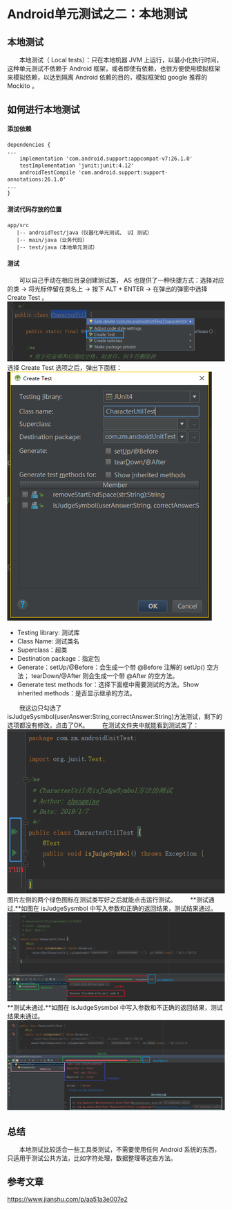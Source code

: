 # Android单元测试之二：本地测试

## 本地测试
　　本地测试（ Local tests）：只在本地机器 JVM 上运行，以最小化执行时间，这种单元测试不依赖于 Android 框架，或者即使有依赖，也很方便使用模拟框架来模拟依赖，以达到隔离 Android 依赖的目的，模拟框架如 google 推荐的 Mockito 。
## 如何进行本地测试

#### 添加依赖
```
dependencies {
...
    implementation 'com.android.support:appcompat-v7:26.1.0'
    testImplementation 'junit:junit:4.12'
    androidTestCompile 'com.android.support:support-annotations:26.1.0'
...
}
```

#### 测试代码存放的位置
```
app/src
   |-- androidTest/java（仪器化单元测试、 UI 测试）
   |-- main/java（业务代码）
   |-- test/java（本地单元测试）
```

#### 测试
　　可以自己手动在相应目录创建测试类， AS 也提供了一种快捷方式：选择对应的类 -> 将光标停留在类名上 -> 按下 ALT + ENTER -> 在弹出的弹窗中选择 Create Test 。
![](./create_test.png)
　　选择 Create Test 选项之后，弹出下面框：
![](./create_test_detail.png)
* Testing library: 测试库
* Class Name: 测试类名
* Superclass：超类
* Destination package：指定包
* Generate：setUp/@Before：会生成一个带 @Before 注解的 setUp() 空方法； tearDown/@After 则会生成一个带 @After 的空方法。
* Generate test methods for：选择下面框中需要测试的方法。Show inherited methods：是否显示继承的方法。

　　我这边只勾选了isJudgeSysmbol(userAnswer:String,correctAnswer:String)方法测试，剩下的选项都没有修改，点击了OK。
　　在测试文件夹中就能看到测试类了：
![](./test_java.png)
　　图片左侧的两个绿色图标在测试类写好之后就能点击运行测试。
　　**测试通过.**如图在 isJudgeSysmbol 中写入参数和正确的返回结果，测试结果通过。
![](./test_passed.png)
　　**测试未通过.**如图在 isJudgeSysmbol 中写入参数和不正确的返回结果，测试结果未通过。
![](./test_failed.png)

## 总结
　　本地测试比较适合一些工具类测试，不需要使用任何 Android 系统的东西，只适用于测试公共方法，比如字符处理，数据整理等这些方法。

## 参考文章
https://www.jianshu.com/p/aa51a3e007e2

